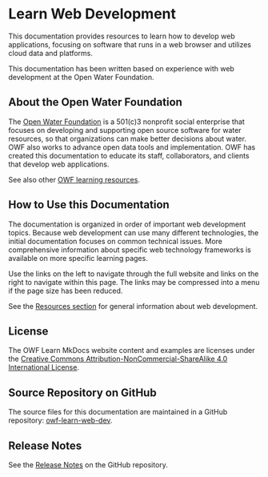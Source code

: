 # Learn Web Development #

This documentation provides resources to learn how to develop web applications,
focusing on software that runs in a web browser and utilizes cloud data and platforms.

This documentation has been written based on experience with web development at the Open Water Foundation.

## About the Open Water Foundation ##

The [Open Water Foundation](https://openwaterfoundation.org) is a 501(c)3 nonprofit social enterprise that focuses
on developing and supporting open source software for water resources, so that organizations can make better decisions about water.
OWF also works to advance open data tools and implementation.
OWF has created this documentation to educate its staff, collaborators, and clients that develop web applications.

See also other [OWF learning resources](https://learn.openwaterfoundation.org).

## How to Use this Documentation ##

The documentation is organized in order of important web development topics.
Because web development can use many different technologies,
the initial documentation focuses on common technical issues.
More comprehensive information about specific web technology frameworks is available on
more specific learning pages.

Use the links on the left to navigate through the full website and links on the right to navigate within this page.
The links may be compressed into a menu if the page size has been reduced.

See the [Resources section](resources) for general information about web development.

## License ##

The OWF Learn MkDocs website content and examples are licenses under the
[Creative Commons Attribution-NonCommercial-ShareAlike 4.0 International License](https://creativecommons.org/licenses/by-nc-sa/4.0).

## Source Repository on GitHub ##

The source files for this documentation are maintained in a GitHub repository:  [owf-learn-web-dev](https://github.com/OpenWaterFoundation/owf-learn-web-dev).

## Release Notes ##

See the [Release Notes](https://github.com/OpenWaterFoundation/owf-learn-web-dev#release-notes) on the GitHub repository.
